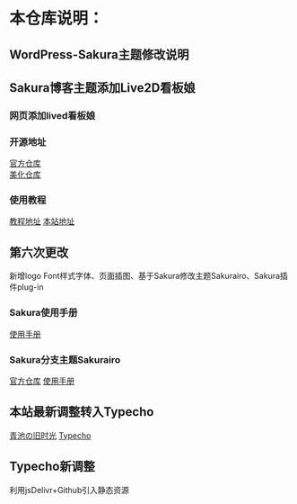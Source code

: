 # 本仓库说明：
## WordPress-Sakura主题修改说明
## Sakura博客主题添加Live2D看板娘
### 网页添加lived看板娘
### 开源地址
[官方仓库](https://github.com/stevenjoezhang/live2d-widget)<br>
[美化仓库](https://github.com/yremp/live2d)
### 使用教程
[教程地址](https://yremp.live/live2d)
[本站地址](http://47.95.214.98/)
## 第六次更改
新增logo Font样式字体、页面插图、基于Sakura修改主题Sakurairo、Sakura插件plug-in
### Sakura使用手册
[使用手册](https://yremp.live/wordpress-sakura-teach/#toc-head-1)
### Sakura分支主题Sakurairo
[官方仓库](https://github.com/mirai-mamori/Sakurairo)
[使用手册](https://asuhe.jp/daily/sakurairo-user-manual/)

## 本站最新调整转入Typecho
[青池の旧时光](https://www.coolive.top)
[Typecho](http://typecho.org/)
## Typecho新调整
利用jsDelivr+Github引入静态资源

